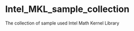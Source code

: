 Intel_MKL_sample_collection
===========================

The collection of sample used Intel Math Kernel Library
